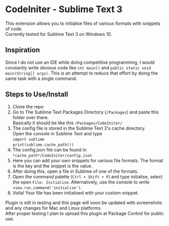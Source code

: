 CodeIniter - Sublime Text 3
===========================

This extension allows you to initialise files of various formats with snippets of code.
<br>Currently tested for Sublime Text 3 on Windows 10.

Inspiration
--------------------
Since I do not use an IDE while doing competitive programming, I would constantly write obvious code like ```int main()``` and 
```public static void main(String[] args)```. This is an attempt to reduce that effort by doing the same task with a single command.

Steps to Use/Install
--------------------
1. Clone the repo
2. Go to The Sublime Text Packages Directory (```/Packages```) and paste this folder over there.
<br>Basically it should be like this ```/Packages/CodeIniter/```
3. The config file is stored in the Sublime Text 3's cache directory.
<br>Open the console in Sublime Text and type <br>
```import sublime```
<br>```print(sublime.cache_path())```
4. The config.json file can be found in ```*cache_path*/CodeIniter/config.json```
5. Here you can add your own snippets for various file formats. The format is the key and the snippet is the value.
6. After doing this, open a file in Sublime of one of the formats.
7. Open the command palette (```Ctrl + Shift + P```) and type initialise, select the open ```File: Initialise```. Alternatively, use the console to write ```view.run_command('initialise')```.
8. Voila! Your file has been initialised with your custom snippet.

Plugin is still in testing and this page will soon be updated with screenshots and any changes for Mac and Linux platforms
<br>After proper testing I plan to upload this plugin at Package Control for public use.
